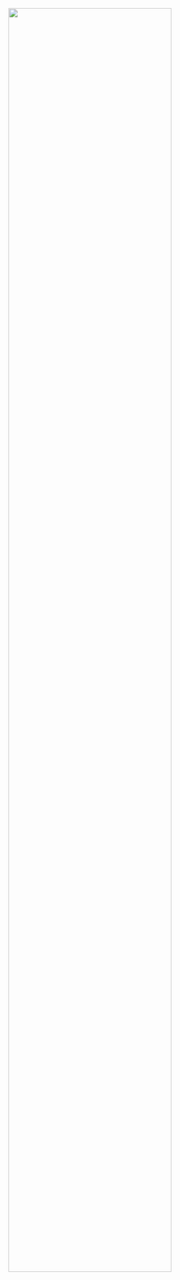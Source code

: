 <a href="https://cl.ly/1m0I2d2u3S3b" target="_blank"><img src="https://dha4w82d62smt.cloudfront.net/items/2a2F3N3I193l3q0o3Y16/Screen%20Recording%202018-03-23%20at%2005.45%20PM.gif" style="display: block;height: auto;width: 80%;"/></a>
